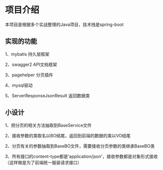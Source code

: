 # 项目介绍

本项目是根据多个实战整理的Java项目，技术栈是spring-boot

## 实现的功能

1、mybatis 持久层框架

2、swagger2 API文档框架

3、pagehelper 分页插件

4、mysql驱动

5、ServerResponseJsonResult 返回数据类 

## 小设计

1、把分页的相关方法抽取到BaseService文件

2、接收参数的类取名以BO结尾，返回到前端的数据的类以VO结尾

2、分页有关的参数抽取到BaseBO文件，需要接收分页参数的类继承BaseBO类

3、所有接口的content-type都是'application/json'，接收参数都是对象形式接收（这样做是为了前端统一服装请求接口）
